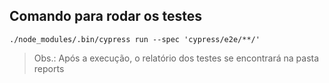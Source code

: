 ## Comando para rodar os testes
`./node_modules/.bin/cypress run --spec 'cypress/e2e/**/'`

> Obs.: Após a execução, o relatório dos testes se encontrará na pasta reports